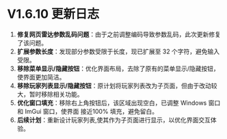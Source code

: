 # V1.6.10 更新日志

1. **修复网页雷达参数乱码问题**：由于之前调整编码导致参数乱码，此次更新修复了该问题。
2. **扩展参数长度**：发现部分参数受限于长度，现已扩展至 32 个字符，避免输入受限。
3. **移除菜单显示/隐藏按钮**：优化界面布局，去除了原有的菜单显示/隐藏按钮，使界面更加简洁。
4. **移除玩家列表显示/隐藏按钮**：原计划将玩家列表改为子页面，但由于改动较大，暂时移除相关功能。
5. **优化窗口填充**：移除右上角按钮后，该区域出现空白，已调整 Windows 窗口和 ImGui 窗口，使界面 接近100% 填充，避免留白。
6. **后续计划**：重新设计玩家列表,使其作为子页面进行显示，以优化界面交互体验。
